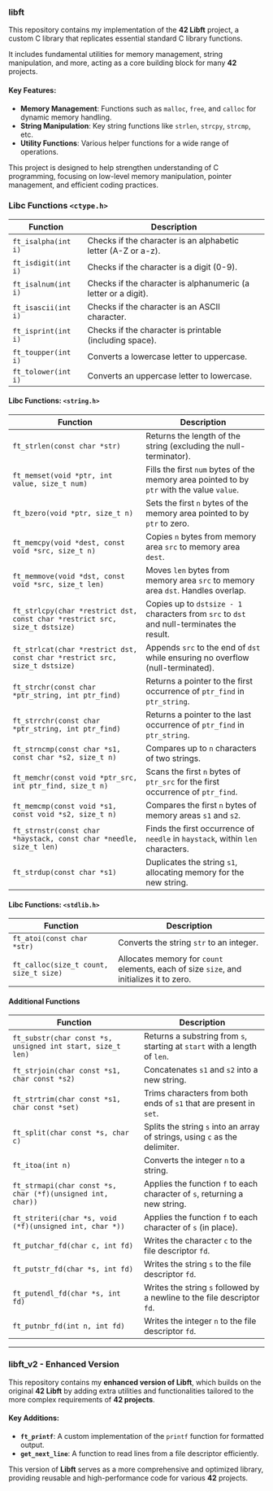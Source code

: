 ### **libft**

This repository contains my implementation of the **42 Libft** project, 
a custom C library that replicates essential standard C library functions. 

It includes fundamental utilities for memory management, string manipulation, and more, 
acting as a core building block for many **42** projects.

#### **Key Features**:
- **Memory Management**: Functions such as `malloc`, `free`, and `calloc` for dynamic memory handling.
- **String Manipulation**: Key string functions like `strlen`, `strcpy`, `strcmp`, etc.
- **Utility Functions**: Various helper functions for a wide range of operations.

This project is designed to help strengthen understanding of C programming, 
focusing on low-level memory manipulation, pointer management, and efficient coding practices.

### **Libc Functions `<ctype.h>`**

| **Function** | **Description** |
|--------------|-----------------|
| `ft_isalpha(int i)` | Checks if the character is an alphabetic letter (A-Z or a-z). |
| `ft_isdigit(int i)` | Checks if the character is a digit (0-9). |
| `ft_isalnum(int i)` | Checks if the character is alphanumeric (a letter or a digit). |
| `ft_isascii(int i)` | Checks if the character is an ASCII character. |
| `ft_isprint(int i)` | Checks if the character is printable (including space). |
| `ft_toupper(int i)` | Converts a lowercase letter to uppercase. |
| `ft_tolower(int i)` | Converts an uppercase letter to lowercase. |

#### **Libc Functions: `<string.h>`**

| **Function** | **Description** |
|--------------|-----------------|
| `ft_strlen(const char *str)` | Returns the length of the string (excluding the null-terminator). |
| `ft_memset(void *ptr, int value, size_t num)` | Fills the first `num` bytes of the memory area pointed to by `ptr` with the value `value`. |
| `ft_bzero(void *ptr, size_t n)` | Sets the first `n` bytes of the memory area pointed to by `ptr` to zero. |
| `ft_memcpy(void *dest, const void *src, size_t n)` | Copies `n` bytes from memory area `src` to memory area `dest`. |
| `ft_memmove(void *dst, const void *src, size_t len)` | Moves `len` bytes from memory area `src` to memory area `dst`. Handles overlap. |
| `ft_strlcpy(char *restrict dst, const char *restrict src, size_t dstsize)` | Copies up to `dstsize - 1` characters from `src` to `dst` and null-terminates the result. |
| `ft_strlcat(char *restrict dst, const char *restrict src, size_t dstsize)` | Appends `src` to the end of `dst` while ensuring no overflow (null-terminated). |
| `ft_strchr(const char *ptr_string, int ptr_find)` | Returns a pointer to the first occurrence of `ptr_find` in `ptr_string`. |
| `ft_strrchr(const char *ptr_string, int ptr_find)` | Returns a pointer to the last occurrence of `ptr_find` in `ptr_string`. |
| `ft_strncmp(const char *s1, const char *s2, size_t n)` | Compares up to `n` characters of two strings. |
| `ft_memchr(const void *ptr_src, int ptr_find, size_t n)` | Scans the first `n` bytes of `ptr_src` for the first occurrence of `ptr_find`. |
| `ft_memcmp(const void *s1, const void *s2, size_t n)` | Compares the first `n` bytes of memory areas `s1` and `s2`. |
| `ft_strnstr(const char *haystack, const char *needle, size_t len)` | Finds the first occurrence of `needle` in `haystack`, within `len` characters. |
| `ft_strdup(const char *s1)` | Duplicates the string `s1`, allocating memory for the new string. |

#### **Libc Functions: `<stdlib.h>`**

| **Function** | **Description** |
|--------------|-----------------|
| `ft_atoi(const char *str)` | Converts the string `str` to an integer. |
| `ft_calloc(size_t count, size_t size)` | Allocates memory for `count` elements, each of size `size`, and initializes it to zero. |

#### **Additional Functions**

| **Function** | **Description** |
|--------------|-----------------|
| `ft_substr(char const *s, unsigned int start, size_t len)` | Returns a substring from `s`, starting at `start` with a length of `len`. |
| `ft_strjoin(char const *s1, char const *s2)` | Concatenates `s1` and `s2` into a new string. |
| `ft_strtrim(char const *s1, char const *set)` | Trims characters from both ends of `s1` that are present in `set`. |
| `ft_split(char const *s, char c)` | Splits the string `s` into an array of strings, using `c` as the delimiter. |
| `ft_itoa(int n)` | Converts the integer `n` to a string. |
| `ft_strmapi(char const *s, char (*f)(unsigned int, char))` | Applies the function `f` to each character of `s`, returning a new string. |
| `ft_striteri(char *s, void (*f)(unsigned int, char *))` | Applies the function `f` to each character of `s` (in place). |
| `ft_putchar_fd(char c, int fd)` | Writes the character `c` to the file descriptor `fd`. |
| `ft_putstr_fd(char *s, int fd)` | Writes the string `s` to the file descriptor `fd`. |
| `ft_putendl_fd(char *s, int fd)` | Writes the string `s` followed by a newline to the file descriptor `fd`. |
| `ft_putnbr_fd(int n, int fd)` | Writes the integer `n` to the file descriptor `fd`. |


---

### **libft_v2** - Enhanced Version

This repository contains my **enhanced version of Libft**, 
which builds on the original **42 Libft** by adding extra utilities and functionalities 
tailored to the more complex requirements of **42 projects**.

#### **Key Additions**:
- **`ft_printf`**: A custom implementation of the `printf` function for formatted output.
- **`get_next_line`**: A function to read lines from a file descriptor efficiently.

This version of **Libft** serves as a more comprehensive and optimized library, 
providing reusable and high-performance code for various **42** projects.

